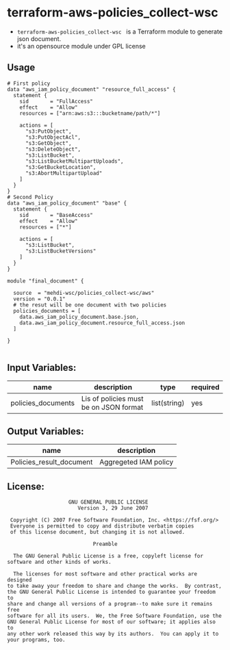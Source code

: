 # terraform-aws-policies_collect-wsc

- ``` terraform-aws-policies_collect-wsc  ``` is a Terraform module to generate json document.
- it's an opensource module under GPL license

## Usage

```
# First policy 
data "aws_iam_policy_document" "resource_full_access" {
  statement {
    sid       = "FullAccess"
    effect    = "Allow"
    resources = ["arn:aws:s3:::bucketname/path/*"]

    actions = [
      "s3:PutObject",
      "s3:PutObjectAcl",
      "s3:GetObject",
      "s3:DeleteObject",
      "s3:ListBucket",
      "s3:ListBucketMultipartUploads",
      "s3:GetBucketLocation",
      "s3:AbortMultipartUpload"
    ]
  }
}
# Second Policy 
data "aws_iam_policy_document" "base" {
  statement {
    sid       = "BaseAccess"
    effect    = "Allow"
    resources = ["*"]

    actions = [
      "s3:ListBucket",
      "s3:ListBucketVersions"
    ]
  }
}

module "final_document" {

  source  = "mehdi-wsc/policies_collect-wsc/aws"
  version = "0.0.1"
  # the resut will be one document with two policies 
  policies_documents = [
    data.aws_iam_policy_document.base.json,
    data.aws_iam_policy_document.resource_full_access.json
  ]

}


```

## Input Variables:

| name                      | description                                                                                       | type         | required |
|---------------------------|---------------------------------------------------------------------------------------------------|--------------|----------|
| policies_documents        | Lis of policies must be on JSON format                                                            | list(string) | yes      |


## Output Variables:

| name                     | description           |
|--------------------------|-----------------------|
| Policies_result_document | Aggregeted IAM policy |



## License:
```
                    GNU GENERAL PUBLIC LICENSE
                       Version 3, 29 June 2007

 Copyright (C) 2007 Free Software Foundation, Inc. <https://fsf.org/>
 Everyone is permitted to copy and distribute verbatim copies
 of this license document, but changing it is not allowed.

                            Preamble

  The GNU General Public License is a free, copyleft license for
software and other kinds of works.

  The licenses for most software and other practical works are designed
to take away your freedom to share and change the works.  By contrast,
the GNU General Public License is intended to guarantee your freedom to
share and change all versions of a program--to make sure it remains free
software for all its users.  We, the Free Software Foundation, use the
GNU General Public License for most of our software; it applies also to
any other work released this way by its authors.  You can apply it to
your programs, too.
```
